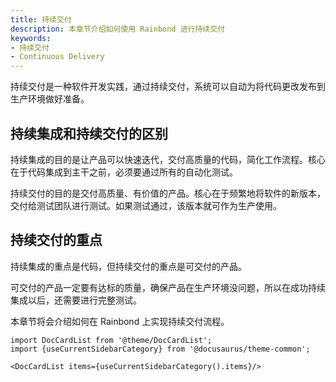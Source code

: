 ```yaml
---
title: 持续交付
description: 本章节介绍如何使用 Rainbond 进行持续交付
keywords:
- 持续交付
- Continuous Delivery
---
```


持续交付是一种软件开发实践，通过持续交付，系统可以自动为将代码更改发布到生产环境做好准备。 

## 持续集成和持续交付的区别

持续集成的目的是让产品可以快速迭代，交付高质量的代码，简化工作流程。核心在于代码集成到主干之前，必须要通过所有的自动化测试。

持续交付的目的是交付高质量、有价值的产品。核心在于频繁地将软件的新版本，交付给测试团队进行测试。如果测试通过，该版本就可作为生产使用。

## 持续交付的重点

持续集成的重点是代码，但持续交付的重点是可交付的产品。

可交付的产品一定要有达标的质量，确保产品在生产环境没问题，所以在成功持续集成以后，还需要进行完整测试。

本章节将会介绍如何在 Rainbond 上实现持续交付流程。

```mdx-code-block
import DocCardList from '@theme/DocCardList';
import {useCurrentSidebarCategory} from '@docusaurus/theme-common';

<DocCardList items={useCurrentSidebarCategory().items}/>
```
